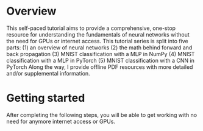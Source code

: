# Overview
This self-paced tutorial aims to provide a comprehensive, one-stop resource for understanding the fundamentals of neural networks without the need for GPUs or internet access.  This tutorial series is split into five parts:
(1) an overview of neural networks
(2) the math behind forward and back propagation
(3) MNIST classification with a MLP in NumPy
(4) MNIST classification with a MLP in PyTorch
(5) MNIST classification with a CNN in PyTorch
Along the way, I provide offline PDF resources with more detailed and/or supplemental information.

# Getting started
After completing the following steps, you will be able to get working with no need for anymore internet access or GPUs.
